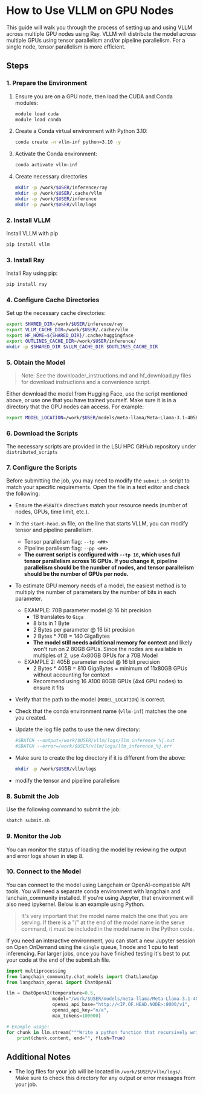 # How to Use VLLM on GPU Nodes

This guide will walk you through the process of setting up and using VLLM across multiple GPU nodes using Ray. VLLM will distribute the model across multiple GPUs using tensor parallelism and/or pipeline parallelism. For a single node, tensor parallelism is more efficient. 

## Steps

### 1. Prepare the Environment

1. Ensure you are on a GPU node, then load the CUDA and Conda modules:
   ```bash
   module load cuda
   module load conda
   ```
2. Create a Conda virtual environment with Python 3.10:
   ```bash
   conda create -n vllm-inf python=3.10 -y
   ```
3. Activate the Conda environment:
   ```bash
   conda activate vllm-inf
   ```
4. Create necessary directories
   ```bash
   mkdir -p /work/$USER/inference/ray
   mkdir -p /work/$USER/.cache/vllm
   mkdir -p /work/$USER/inference
   mkdir -p /work/$USER/vllm/logs
   ```

### 2. Install VLLM

Install VLLM with pip
```bash
pip install vllm
```

### 3. Install Ray

Install Ray using pip:

```bash
pip install ray
```

### 4. Configure Cache Directories

Set up the necessary cache directories:

```bash
export SHARED_DIR=/work/$USER/inference/ray
export VLLM_CACHE_DIR=/work/$USER/.cache/vllm
export HF_HOME=${SHARED_DIR}/.cache/huggingface
export OUTLINES_CACHE_DIR=/work/$USER/inference/
mkdir -p $SHARED_DIR $VLLM_CACHE_DIR $OUTLINES_CACHE_DIR
```

### 5. Obtain the Model

> Note: See the downloader_instructions.md and hf_download.py files for download instructions and a convenience script.

Either download the model from Hugging Face, use the script mentioned above, or use one that you have trained yourself. Make sure it is in a directory that the GPU nodes can access. For example:

```bash
export MODEL_LOCATION=/work/$USER/models/meta-llama/Meta-Llama-3.1-405B-Instruct
```

### 6. Download the Scripts

The necessary scripts are provided in the LSU HPC GitHub repository under `distributed_scripts`

### 7. Configure the Scripts

Before submitting the job, you may need to modify the `submit.sh` script to match your specific requirements. Open the file in a text editor and check the following:

- Ensure the `#SBATCH` directives match your resource needs (number of nodes, GPUs, time limit, etc.).
- In the `start-head.sh` file, on the line that starts VLLM, you can modify tensor and pipeline parallelism.
  - Tensor parallelism flag: `--tp <##>`
  - Pipeline parallesm flag: `--pp <##>`
  - **The current script is configured with `--tp 16`, which uses full tensor parallelism across 16 GPUs. If you change it, pipeline parallelism should be the number of nodes, and tensor parallelism should be the number of GPUs per node.**
- To estimate GPU memory needs of a model, the easiest method is to multiply the number of parameters by the number of bits in each parameter.
  - EXAMPLE: 70B parameter model @ 16 bit precision
    - 1B translates to `Giga`
    - 8 bits in 1 Byte
    - 2 Bytes per parameter @ 16 bit precision
    - 2 Bytes \* 70B = 140 GigaBytes
    - **The model still needs additional memory for context** and likely won't run on 2 80GB GPUs. Since the nodes are available in multiples of 2, use 4x80GB GPUs for a 70B Model
  - EXAMPLE 2: 405B parameter model @ 16 bit precision
    - 2 Bytes \* 405B = 810 GigaBytes = minimum of 11x80GB GPUs without accounting for context
    - Recommend using 16 A100 80GB GPUs (4x4 GPU nodes) to ensure it fits

- Verify that the path to the model (`MODEL_LOCATION`) is correct.
- Check that the conda environment name (`vllm-inf`) matches the one you created.
- Update the log file paths to use the new directory:
  ```bash
  #SBATCH --output=/work/$USER/vllm/logs/llm_inference_%j.out
  #SBATCH --error=/work/$USER/vllm/logs/llm_inference_%j.err
  ```
- Make sure to create the log directory if it is different from the above:
  ```bash
  mkdir -p /work/$USER/vllm/logs
  ```
- modify the tensor and pipeline parallelism

### 8. Submit the Job

Use the following command to submit the job:

```bash
sbatch submit.sh
```

### 9. Monitor the Job

You can monitor the status of loading the model by reviewing the output and error logs shown in step 8.

### 10. Connect to the Model

You can connect to the model using Langchain or OpenAI-compatible API tools. You will need a separate conda environment with langchain and lanchain_community installed. If you're using Jupyter, that environment will also need ipykernel. Below is an example using Python.

> It's very important that the model name match the one that you are serving. If there is a "/" at the end of the model name in the serve command, it must be included in the model name in the Python code.

If you need an interactive environment, you can start a new Jupyter session on Open OnDemand using the `single` queue, 1 node and 1 cpu to test inferencing. For larger jobs, once you have finished testing it's best to put your code at the end of the submit.sh file.

```python
import multiprocessing
from langchain_community.chat_models import ChatLlamaCpp
from langchain_openai import ChatOpenAI

llm = ChatOpenAI(temperature=0.5,
                 model="/work/$USER/models/meta-llama/Meta-Llama-3.1-405B-Instruct",
                 openai_api_base="http://<IP.OF.HEAD.NODE>:8000/v1",
                 openai_api_key="n/a",
                 max_tokens=100000)

# Example usage:
for chunk in llm.stream("""Write a python function that recursively writes new python functions."""):
    print(chunk.content, end="", flush=True)
```

## Additional Notes

- The log files for your job will be located in `/work/$USER/vllm/logs/`. Make sure to check this directory for any output or error messages from your job.
